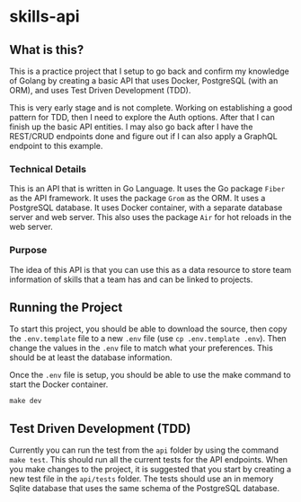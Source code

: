 # skills-api

## What is this?
This is a practice project that I setup to go back and confirm my knowledge of Golang by creating a basic API that uses Docker, PostgreSQL (with an ORM), and uses Test Driven Development (TDD).

This is very early stage and is not complete. Working on establishing a good pattern for TDD, then I need to explore the Auth options. After that I can finish up the basic API entities. I may also go back after I have the REST/CRUD endpoints done and figure out if I can also apply a GraphQL endpoint to this example.

### Technical Details
This is an API that is written in Go Language. It uses the Go package `Fiber` as the API framework. It uses the package `Grom` as the ORM. It uses a PostgreSQL database. It uses Docker container, with a separate database server and web server. This also uses the package `Air` for hot reloads in the web server.

### Purpose
The idea of this API is that you can use this as a data resource to store team information of skills that a team has and can be linked to projects.

## Running the Project
To start this project, you should be able to download the source, then copy the `.env.template` file to a new `.env` file (use `cp .env.template .env`). Then change the values in the `.env` file to match what your preferences. This should be at least the database information.

Once the `.env` file is setup, you should be able to use the make command to start the Docker container.
```
make dev
```

## Test Driven Development (TDD)
Currently you can run the test from the `api` folder by using the command `make test`. This should run all the current tests for the API endpoints.
When you make changes to the project, it is suggested that you start by creating a new test file in the `api/tests` folder. The tests should use an in memory Sqlite database that uses the same schema of the PostgreSQL database.